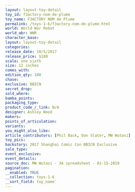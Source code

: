 ```yaml
---
layout: layout-toy-detail 
toy_id: f3actory-nom-de-plume
toy_name: F3ACTORY NOM de Plume
permalink: /toys-1-6/f3actory-nom-de-plume.html
world: World War Robot
world_abr: WWR
character_base: 
layout: layout-toy-detail
categories: 
release_date: 10/5/2017
release_price: $180 
scale: one sixth
size: 12 inches
comes_with: 
edition_qty: 100
chase: 
exclusive: BBICN
secret_drop: 
sold_where: 
bamba_points: 
packaging_type: 
product_code_/_link: N/A
designer: Ashley Wood
makers: 
points_of_articulation: 
variants: 
you_might_also_like: 
article_contributors: [Phil Back, Don Slater, MW Wutasi]
toy_pics: 
backstory: 2017 Shanghai Comic Con BBICN Exclusive
sale_type: 
event_exclusive: 
event_details: 
source_doc: MW Wutasi - 3A spreadsheet - 01-15-2019
pagination: 
__enabled: TRUE
__collection: toys-1-6
__sort_field: toy_name'
---
```

